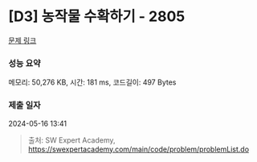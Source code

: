 # [D3] 농작물 수확하기 - 2805 

[문제 링크](https://swexpertacademy.com/main/code/problem/problemDetail.do?contestProbId=AV7GLXqKAWYDFAXB) 

### 성능 요약

메모리: 50,276 KB, 시간: 181 ms, 코드길이: 497 Bytes

### 제출 일자

2024-05-16 13:41



> 출처: SW Expert Academy, https://swexpertacademy.com/main/code/problem/problemList.do